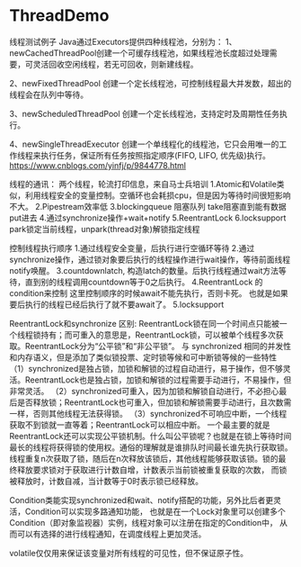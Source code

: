 # ThreadDemo
线程测试例子
Java通过Executors提供四种线程池，分别为：
1、newCachedThreadPool创建一个可缓存线程池，如果线程池长度超过处理需要，可灵活回收空闲线程，若无可回收，则新建线程。

2、newFixedThreadPool 创建一个定长线程池，可控制线程最大并发数，超出的线程会在队列中等待。

3、newScheduledThreadPool 创建一个定长线程池，支持定时及周期性任务执行。

4、newSingleThreadExecutor 创建一个单线程化的线程池，它只会用唯一的工作线程来执行任务，保证所有任务按照指定顺序(FIFO, LIFO, 优先级)执行。
https://www.cnblogs.com/yinfj/p/9844778.html

线程的通讯：
两个线程，轮流打印信息，来自马士兵培训
1.Atomic和Volatile类似，利用线程安全的变量控制。空循环也会耗损cpu，但是因为等待时间很短影响不大。
2.Pipestream效率低
3.blockingqueue 阻塞队列 take阻塞直到能有数据put进去
4.通过synchronize操作+wait+notify
5.ReentrantLock
6.locksupport park锁定当前线程，unpark(thread对象)解锁指定线程

控制线程执行顺序 
1.通过线程安全变量，后执行进行空循环等待
2.通过synchronize操作，通过锁对象要后执行的线程操作进行wait操作，等待前面线程notify唤醒。
3.countdownlatch, 构造latch的数量。后执行线程通过wait方法等待，直到别的线程调用countdown等于0之后执行。
4.ReentrantLock 的condition来控制  这里控制顺序的时候await不能先执行，否则卡死。
也就是如果要后执行的线程已经后执行了就不要await了。
5.locksupport


ReentrantLock和synchronize 区别:
ReentrantLock锁在同一个时间点只能被一个线程锁持有；而可重入的意思是，ReentrantLock锁，可以被单个线程多次获取。ReentrantLock分为“公平锁”和“非公平锁”。
与 synchronized 相同的并发性和内存语义，但是添加了类似锁投票、定时锁等候和可中断锁等候的一些特性
（1）synchronized是独占锁，加锁和解锁的过程自动进行，易于操作，但不够灵活。ReentrantLock也是独占锁，加锁和解锁的过程需要手动进行，不易操作，但非常灵活。
（2）synchronized可重入，因为加锁和解锁自动进行，不必担心最后是否释放锁；ReentrantLock也可重入，但加锁和解锁需要手动进行，且次数需一样，否则其他线程无法获得锁。
（3）synchronized不可响应中断，一个线程获取不到锁就一直等着；ReentrantLock可以相应中断。
一个最主要的就是ReentrantLock还可以实现公平锁机制。什么叫公平锁呢？也就是在锁上等待时间最长的线程将获得锁的使用权。通俗的理解就是谁排队时间最长谁先执行获取锁。
线程重复n次获取了锁，随后在n次释放该锁后，其他线程能够获取该锁。锁的最终释放要求锁对于获取进行计数自增，计数表示当前锁被重复获取的次数，
而锁被释放时，计数自减，当计数等于0时表示锁已经释放。

Condition类能实现synchronized和wait、notify搭配的功能，另外比后者更灵活，Condition可以实现多路通知功能，
也就是在一个Lock对象里可以创建多个Condition（即对象监视器）实例，线程对象可以注册在指定的Condition中，
从而可以有选择的进行线程通知，在调度线程上更加灵活。

volatile仅仅用来保证该变量对所有线程的可见性，但不保证原子性。
